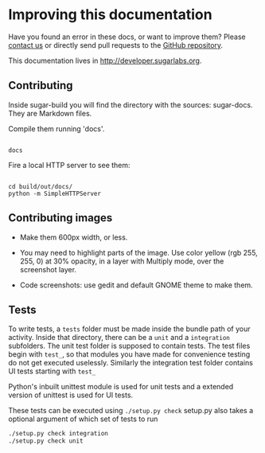 Improving this documentation
============================

Have you found an error in these docs, or want to improve them?
Please [contact us](contact.md.html) or directly send pull requests to
the [GitHub repository](https://github.com/sugarlabs/sugar-docs).

This documentation lives in <http://developer.sugarlabs.org>.

Contributing
------------

Inside sugar-build you will find the directory with the sources:
sugar-docs.  They are Markdown files.

Compile them running 'docs'.

<pre><code language='sh'>
docs
</code></pre>

Fire a local HTTP server to see them:

<pre><code language='sh'>
cd build/out/docs/
python -m SimpleHTTPServer
</code></pre>

Contributing images
-------------------

* Make them 600px width, or less.

* You may need to highlight parts of the image.  Use color yellow (rgb
  255, 255, 0) at 30% opacity, in a layer with Multiply mode, over the
  screenshot layer.

* Code screenshots: use gedit and default GNOME theme to make them.

Tests
-------------------

To write tests, a `tests` folder must be made inside the bundle path of your activity. Inside that directory, there can be a `unit` and a `integration` subfolders. The unit test folder is supposed to contain tests. The test files begin with `test_`, so that modules you have made for convenience testing do not get executed uselessly.
Similarly the integration test folder contains UI tests starting with `test_`

Python's inbuilt unittest module is used for unit tests and a extended
version of unittest is used for UI tests.

These tests can be executed using `./setup.py check`
setup.py also takes a optional argument of which set of tests to run
```sh
./setup.py check integration
./setup.py check unit
```
